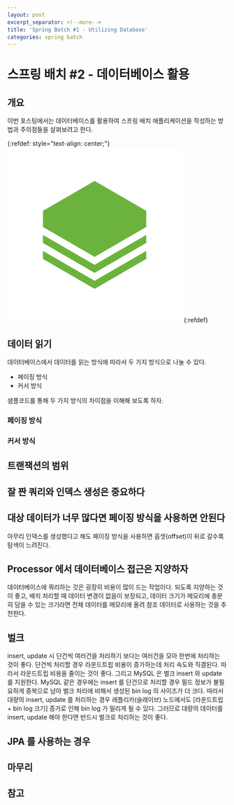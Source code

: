 ```yaml
---
layout: post
excerpt_separator: <!--more-->
title: 'Spring Batch #1 - Utilizing Database'
categories: spring batch
---
```


# 스프링 배치 #2 - 데이터베이스 활용
## 개요

이번 포스팅에서는 데이터베이스를 활용하여 스프링 배치 애플리케이션을 작성하는 방법과 주의점들을 살펴보려고 한다.

{:refdef: style="text-align: center;"}
![spring batch](/assets/spring-batch.png)
{:refdef}
<!--more-->

## 데이터 읽기

데이터베이스에서 데이터를 읽는 방식에 따라서 두 가지 방식으로 나눌 수 있다.

* 페이징 방식
* 커서 방식

샘플코드를 통해 두 가지 방식의 차이점을 이해해 보도록 하자.

### 페이징 방식

### 커서 방식

## 트랜잭션의 범위

## 잘 짠 쿼리와 인덱스 생성은 중요하다

## 대상 데이터가 너무 많다면 페이징 방식을 사용하면 안된다

아무리 인덱스를 생성했다고 해도 페이징 방식을 사용하면 옵셋(offset)이 뒤로 갈수록 탐색이 느려진다. 

## Processor 에서 데이터베이스 접근은 지양하자

데이터베이스에 쿼리하는 것은 굉장히 비용이 많이 드는 작업이다. 되도록 지양하는 것이 좋고, 배치 처리할 때 데이터 변경이 없음이 보장되고, 데이터 크기가 
메모리에 충분히 담을 수 있는 크기라면 전체 데이터를 메모리에 올려 참조 데이터로 사용하는 것을 추천한다. 

## 벌크

insert, update 시 단건씩 여러건을 처리하기 보다는 여러건을 모아 한번에 처리하는 것이 좋다. 단건씩 처리할 경우 라운드트립 비용이 증가하는데 처리 
속도와 직결된다. 따라서 라운드트립 비용을 줄이는 것이 좋다. 그리고 MySQL 은 벌크 insert 와 update 를 지원한다. MySQL 같은 경우에는 insert 를 
단건으로 처리할 경우 필드 정보가 불필요하게 중복으로 남아 벌크 처리에 비해서 생성된 bin log 의 사이즈가 더 크다. 따라서 대량의 insert, update 를 
처리하는 경우 레플리카(슬레이브) 노드에서도 [라운드트립 + bin log 크기] 증가로 인해 bin log 가 밀리게 될 수 있다. 그러므로 대량의 데이터를 insert, 
update 해야 한다면 반드시 벌크로 처리하는 것이 좋다. 

## JPA 를 사용하는 경우



## 마무리

## 참고

